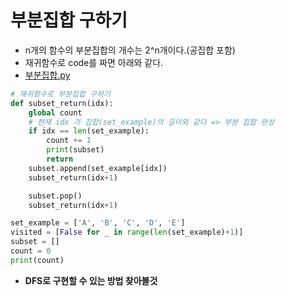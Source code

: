 # 부분집합 구하기
* n개의 함수의 부분집합의 개수는 2^n개이다.(공집합 포함)
* 재귀함수로 code를 짜면 아래와 같다.
* [부분집합.py](example/Algorithm/부분집합.py)
```python
# 재귀함수로 부분집합 구하기
def subset_return(idx):
    global count
    # 현재 idx 가 집합(set_example)의 길이와 같다 => 부분 집합 완성
    if idx == len(set_example):
        count += 1
        print(subset)
        return
    subset.append(set_example[idx])
    subset_return(idx+1)

    subset.pop()
    subset_return(idx+1)

set_example = ['A', 'B', 'C', 'D', 'E']
visited = [False for _ in range(len(set_example)+1)]
subset = []
count = 0
print(count)
```

* **DFS로 구현할 수 있는 방법 찾아볼것**